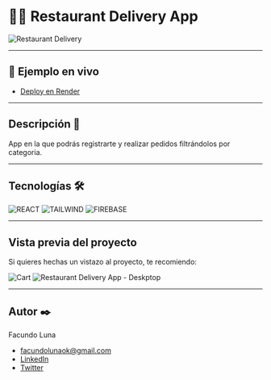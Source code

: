 # 🍔🍦 Restaurant Delivery App
![Restaurant Delivery](https://i.ibb.co/pR3xBfN/home-desktop.png)

---

## 🚀 Ejemplo en vivo
- [Deploy en Render](https://restaurant-delivery-app.onrender.com/)

---

## Descripción 📑

App en la que podrás registrarte y realizar pedidos filtrándolos por categoria.

---

## Tecnologías 🛠
<!-- Iconos sacados de: https://github.com/hendrasob/badges/blob/master/README.md y https://github.com/alexandresanlim/Badges4-README.md-Profile -->
![REACT](https://img.shields.io/badge/React-20232A?style=for-the-badge&logo=react&logoColor=61DAFB)
![TAILWIND](https://img.shields.io/badge/Tailwind_CSS-38B2AC?style=for-the-badge&logo=tailwind-css&logoColor=white)
![FIREBASE](https://img.shields.io/badge/firebase-ffca28?style=for-the-badge&logo=firebase&logoColor=black)

---

## Vista previa del proyecto
Si quieres hechas un vistazo al proyecto, te recomiendo:

![Cart](https://i.ibb.co/Gvmbvkf/cart-1.png)
![Restaurant Delivery App - Deskptop](https://i.ibb.co/VLWC7Sm/restaurant-delivery-app.png)

---

## Autor ✒️
Facundo Luna

* [facundolunaok@gmail.com](facundolunaok@gmail.com)
* [LinkedIn](https://www.linkedin.com/in/facundoluna/)
* [Twitter](https://twitter.com/FacuFrontend)
